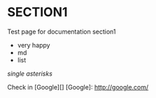 SECTION1
=========

Test page for documentation section1

* very happy
* md
* list

*single asterisks*

Check in [Google][]
[Google]: http://google.com/
